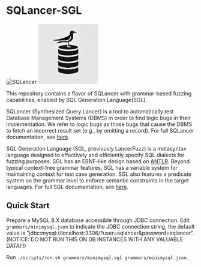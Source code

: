 # SQLancer-SGL


![SQLancer](media/logo/png/sqlancer_logo_logo_pos_500.png)
<img src="src/SGL/fig/seagull_logo.jpg" alt="logo" width="160"/>

This repository contains a flavor of SQLancer with grammar-based fuzzing capabilities, enabled by SQL Generation Language(SGL).

SQLancer (Synthesized Query Lancer) is a tool to automatically test Database Management Systems (DBMS) in order to find logic bugs in their implementation. We refer to logic bugs as those bugs that cause the DBMS to fetch an incorrect result set (e.g., by omitting a record). For full SQLancer documentation, see [here](src/sqlancer/README.md).

SQL Generation Language (SGL, previously LancerFuzz) is a metasyntax language designed to effectively and efficiently specify SQL dialects for fuzzing purposes.
SGL has an EBNF-like design based on [ANTLR](www.antlr.org). Beyond typical context-free grammar features, SGL has a variable system for maintaining context for test case generation. SGL also features a predicate system on the grammar level to enforce semantic constraints in the target languages. For full SGL documentation, see [here](src/SGL/README.md).

## Quick Start
Prepare a MySQL 8.X database accessible through JDBC connection.
Edit `grammars/minimysql.json` to indicate the JDBC connection string, the default value is "jdbc:mysql://localhost:3306/?user=sqlancer&password=sqlancer".
(NOTICE: DO NOT RUN THIS ON DB INSTANCES WITH ANY VALUABLE DATA!!!)

Run `./scripts/run.sh grammars/minimysql.sgl grammars/minimysql.json`.
